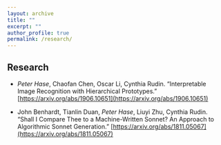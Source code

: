 ```yaml
---
layout: archive
title: ""
excerpt: ""
author_profile: true
permalink: /research/
---
```


## Research

* *Peter Hase*, Chaofan Chen, Oscar Li, Cynthia Rudin. “Interpretable Image Recognition with Hierarchical Prototypes.” [https://arxiv.org/abs/1906.10651](https://arxiv.org/abs/1906.10651)

* John Benhardt, Tianlin Duan, *Peter Hase*, Liuyi Zhu, Cynthia Rudin. “Shall I Compare Thee to a Machine-Written Sonnet? An Approach to Algorithmic Sonnet Generation.” [https://arxiv.org/abs/1811.05067](https://arxiv.org/abs/1811.05067)



